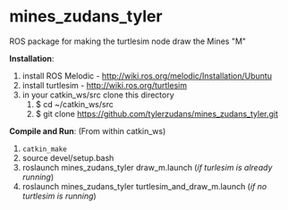 # mines_zudans_tyler
ROS package for making the turtlesim node draw the Mines "M"

**Installation**:

1. install ROS Melodic - http://wiki.ros.org/melodic/Installation/Ubuntu
1. install turtlesim - http://wiki.ros.org/turtlesim
1. in your catkin_ws/src clone this directory
   1. $ cd ~/catkin_ws/src
   1. $ git clone https://github.com/tylerzudans/mines_zudans_tyler.git

**Compile and Run**:
(From within catkin_ws)

1. `catkin_make`
2. source devel/setup.bash
3. roslaunch mines_zudans_tyler draw_m.launch (*if turlesim is already running*)
4. roslaunch mines_zudans_tyler turtlesim_and_draw_m.launch (*if no turtlesim is running*)
